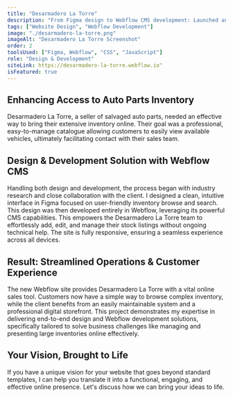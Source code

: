 ```yaml
---
title: "Desarmadero La Torre"
description: "From Figma design to Webflow CMS development: Launched an efficient online auto catalogue for Desarmadero La Torre."
tags: ["Website Design", "Webflow Development"]
image: "./desarmadero-la-torre.png"
imageAlt: "Desarmadero La Torre Screenshot"
order: 2
toolsUsed: ["Figma, Webflow", "CSS", "JavaScript"]
role: "Design & Development"
siteLink: https://desarmadero-la-torre.webflow.io"
isFeatured: true
---
```


## Enhancing Access to Auto Parts Inventory

Desarmadero La Torre, a seller of salvaged auto parts, needed an effective way to bring their extensive inventory online. Their goal was a professional, easy-to-manage catalogue allowing customers to easily view available vehicles, ultimately facilitating contact with their sales team.

## Design & Development Solution with Webflow CMS

Handling both design and development, the process began with industry research and close collaboration with the client. I designed a clean, intuitive interface in Figma focused on user-friendly inventory browse and search. This design was then developed entirely in Webflow, leveraging its powerful CMS capabilities. This empowers the Desarmadero La Torre team to effortlessly add, edit, and manage their stock listings without ongoing technical help. The site is fully responsive, ensuring a seamless experience across all devices.

## Result: Streamlined Operations & Customer Experience

The new Webflow site provides Desarmadero La Torre with a vital online sales tool. Customers now have a simple way to browse complex inventory, while the client benefits from an easily maintainable system and a professional digital storefront. This project demonstrates my expertise in delivering end-to-end design and Webflow development solutions, specifically tailored to solve business challenges like managing and presenting large inventories online effectively.

## Your Vision, Brought to Life

If you have a unique vision for your website that goes beyond standard templates, I can help you translate it into a functional, engaging, and effective online presence. Let's discuss how we can bring your ideas to life.
